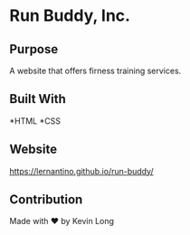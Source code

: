 # Run Buddy, Inc.

## Purpose
A website that offers firness training services.

## Built With
*HTML
*CSS

## Website
https://lernantino.github.io/run-buddy/

## Contribution
Made with ❤️ by Kevin Long

